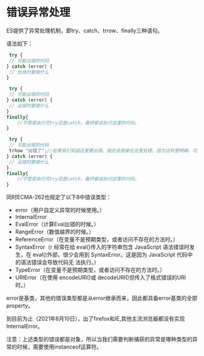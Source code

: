# 错误异常处理

 ES提供了异常处理机制，即try、catch、trrow、finally三种语句。

 语法如下：

``` Javascript
 try { 
 // 可能出错的代码
} catch (error) { 
 // 出错时要做什么
}

```

``` Javascript
 try { 
 // 可能出错的代码
} catch (error) { 
 // 出错时要做什么
}
finally{
    //不管是执行完try还是catch，最终都会执行这里的代码。
}
```

``` Javascript
 try { 
 // 可能出错的代码
 trhow "出错了";//如果我们知道这里要出错，就应该直接在这里处理，因为这样更明确，可维护性更好。
} catch (error) { 
 // 出错时要做什么
}
finally{
    //不管是执行完try还是catch，最终都会执行这里的代码。
}
```

同时ECMA-262也规定了以下8中错误类型：

* error（用户自定义异常的时候使用。）
* InternalError
* EvalError（计算Eval出错的时候。）
* RangeError（数值越界的时候。）
* ReferenceError（在变量不是预期类型，或者访问不存在的方法时。）
* SyntaxError（r 经常在给 eval()传入的字符串包含 JavaScript 语法错误时发生，在 eval()外部，很少会用到 SyntaxError。这是因为 JavaScript 代码中的语法错误会导致代码无
法执行。）
* TypeError（在变量不是预期类型，或者访问不存在的方法时。）
* URIError（在使用 encodeURI()或 decodeURI()但传入了格式错误的URI 时。）

error是基类，其他的错误类型都是从error继承而来，因此都具备error基类的全部property。

到目前为止（2021年8月10日），出了firefox和IE,其他主流浏览器都没有实现InternalError。

注意：上述类型的错误都是对象，所以当我们需要判断捕获的异常是哪种类型的异常的时候，需要使用instanceof运算符。

